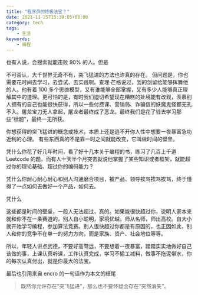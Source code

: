 ```yaml
---
title: "程序员的终极法宝？"
date: 2021-11-25T15:39:05+08:00
category: tech
tags:
    - 生活
keywords:
    - 编程
---
```


也有人说，会搜索就能击败 90% 的人。但是

不可否认，大千世界无奇不有，突飞猛进的方法也许真的存在。
但问题是，你也需要花时间去学习，去尝试、去实践啊。查理·芒格说过，我的剑留给能够挥舞他的人。他有着 100 多个思维模型，又有谁能够全部掌握，又有多少人能够真正理解其中的道理。更可怕的是，有时我们迫切希望现在糟糕的处境能有改观，羡慕别人拥有的自己也能很快获得，所以一些付费课、营销局、诈骗信的妖魔鬼怪都无孔不入。屠龙宝刀无人拿起，屠龙者最终成了恶龙。最终我们是花了钱去学习那些“标题”，最终一无所获。


你想获得的突飞猛进的概念或技术，本质上还是逃不开你人性中想要一夜暴富急功近利的心理。
有些东西真的不是靠一时之间就能改变，它叫做时间的壁垒。

凭什么你花了好几年时间，看了好十几本关于编程的书，练习了几百上千道 Leetcode 的题，而有人十天半个月突击就说他掌握了某些知识或者框架，就能超过你的理论基础、超过你的编码能力？

凭什么你耐心耐心耐心和别人沟通磨合项目，被产品、领导挨骂挨骂挨骂，终于懂得了一点如何去做好一个产品，如何去。

凭什么

这些都是时间的壁垒，一般人无法超过，真的。如果能很快超过你，说明人家本来就和你不在一条赛道的，别人自小聪明，家境优越，师从名师，师出高校。自大小就开始学习编程，参加算法竞赛。别人很快超过你都是有原因的，也正因如此，别人和你的竞争不在单一的努力方向，而是家族、资产、社会地位等等。

所以，年轻人讲点武德，不要好高骛远，不要想着一夜暴富，踏踏实实地做好自己该做的事，上课认真听课，工作认真完成，学习不偷工减料，做事不拖泥带水，你的每次认真付出，就是你最大的法宝。



最后也引用来自 encro 的一句话作为本文的结尾
> 既然你允许存在“突飞猛进”，那么也不要怀疑会存在“突然消失”。


